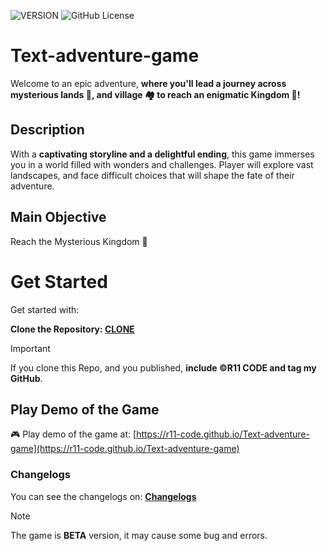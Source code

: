 ![VERSION](https://img.shields.io/badge/Version-v1.1b_BETA-orange?style=flat-square&labelColor=white)
![GitHub License](https://img.shields.io/github/license/R11-Code/Text-adventure-game?style=flat-square)

# Text-adventure-game
Welcome to an epic adventure, **where you'll lead a journey across mysterious lands 🌲, and village 🏘️ to reach an enigmatic Kingdom 🏰!**

## Description
With a **captivating storyline and a delightful ending**, this game immerses you in a world filled with wonders and challenges. Player will explore vast landscapes, and face difficult choices that will shape the fate of their adventure.

## Main Objective
Reach the Mysterious Kingdom 🏰

# Get Started
Get started with:

__Clone the Repository: [CLONE](https://github.com/R11-Code/Text-adventure-game.git)__
> [!IMPORTANT]
> If you clone this Repo, and you published, __include ©R11 CODE and tag my GitHub__.

## Play Demo of the Game
🎮 Play demo of the game at: [https://r11-code.github.io/Text-adventure-game](https://r11-code.github.io/Text-adventure-game)

### Changelogs
You can see the changelogs on: **[Changelogs]([https://github.com/R11-Code/Text-adventure-game/home/changelogs.md])**

> [!NOTE]
> The game is __BETA__ version, it may cause some bug and errors.
